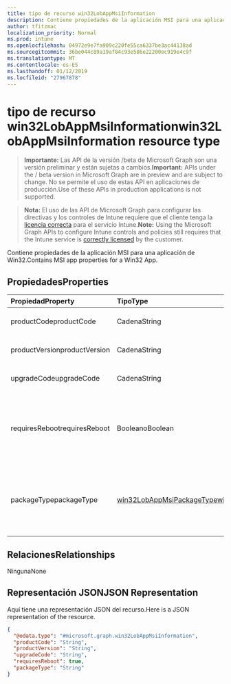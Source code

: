 ```yaml
---
title: tipo de recurso win32LobAppMsiInformation
description: Contiene propiedades de la aplicación MSI para una aplicación de Win32.
author: tfitzmac
localization_priority: Normal
ms.prod: intune
ms.openlocfilehash: 04972e9e7fa909c220fe55ca6337be3ac44138ad
ms.sourcegitcommit: 36be044c89a19af84c93e586e22200ec919e4c9f
ms.translationtype: MT
ms.contentlocale: es-ES
ms.lasthandoff: 01/12/2019
ms.locfileid: "27967878"
---
```

# <a name="win32lobappmsiinformation-resource-type"></a><span data-ttu-id="11152-103">tipo de recurso win32LobAppMsiInformation</span><span class="sxs-lookup"><span data-stu-id="11152-103">win32LobAppMsiInformation resource type</span></span>

> <span data-ttu-id="11152-104">**Importante:** Las API de la versión /beta de Microsoft Graph son una versión preliminar y están sujetas a cambios.</span><span class="sxs-lookup"><span data-stu-id="11152-104">**Important:** APIs under the / beta version in Microsoft Graph are in preview and are subject to change.</span></span> <span data-ttu-id="11152-105">No se permite el uso de estas API en aplicaciones de producción.</span><span class="sxs-lookup"><span data-stu-id="11152-105">Use of these APIs in production applications is not supported.</span></span>

> <span data-ttu-id="11152-106">**Nota:** El uso de las API de Microsoft Graph para configurar las directivas y los controles de Intune requiere que el cliente tenga la [licencia correcta](https://go.microsoft.com/fwlink/?linkid=839381) para el servicio Intune.</span><span class="sxs-lookup"><span data-stu-id="11152-106">**Note:** Using the Microsoft Graph APIs to configure Intune controls and policies still requires that the Intune service is [correctly licensed](https://go.microsoft.com/fwlink/?linkid=839381) by the customer.</span></span>

<span data-ttu-id="11152-107">Contiene propiedades de la aplicación MSI para una aplicación de Win32.</span><span class="sxs-lookup"><span data-stu-id="11152-107">Contains MSI app properties for a Win32 App.</span></span>
## <a name="properties"></a><span data-ttu-id="11152-108">Propiedades</span><span class="sxs-lookup"><span data-stu-id="11152-108">Properties</span></span>
|<span data-ttu-id="11152-109">Propiedad</span><span class="sxs-lookup"><span data-stu-id="11152-109">Property</span></span>|<span data-ttu-id="11152-110">Tipo</span><span class="sxs-lookup"><span data-stu-id="11152-110">Type</span></span>|<span data-ttu-id="11152-111">Descripción</span><span class="sxs-lookup"><span data-stu-id="11152-111">Description</span></span>|
|:---|:---|:---|
|<span data-ttu-id="11152-112">productCode</span><span class="sxs-lookup"><span data-stu-id="11152-112">productCode</span></span>|<span data-ttu-id="11152-113">Cadena</span><span class="sxs-lookup"><span data-stu-id="11152-113">String</span></span>|<span data-ttu-id="11152-114">El código de producto MSI.</span><span class="sxs-lookup"><span data-stu-id="11152-114">The MSI product code.</span></span>|
|<span data-ttu-id="11152-115">productVersion</span><span class="sxs-lookup"><span data-stu-id="11152-115">productVersion</span></span>|<span data-ttu-id="11152-116">Cadena</span><span class="sxs-lookup"><span data-stu-id="11152-116">String</span></span>|<span data-ttu-id="11152-117">La versión del producto MSI.</span><span class="sxs-lookup"><span data-stu-id="11152-117">The MSI product version.</span></span>|
|<span data-ttu-id="11152-118">upgradeCode</span><span class="sxs-lookup"><span data-stu-id="11152-118">upgradeCode</span></span>|<span data-ttu-id="11152-119">Cadena</span><span class="sxs-lookup"><span data-stu-id="11152-119">String</span></span>|<span data-ttu-id="11152-120">El código de actualización MSI.</span><span class="sxs-lookup"><span data-stu-id="11152-120">The MSI upgrade code.</span></span>|
|<span data-ttu-id="11152-121">requiresReboot</span><span class="sxs-lookup"><span data-stu-id="11152-121">requiresReboot</span></span>|<span data-ttu-id="11152-122">Booleano</span><span class="sxs-lookup"><span data-stu-id="11152-122">Boolean</span></span>|<span data-ttu-id="11152-123">Si la aplicación MSI requiere que el equipo que reiniciar para completar la instalación.</span><span class="sxs-lookup"><span data-stu-id="11152-123">Whether the MSI app requires the machine to reboot to complete installation.</span></span>|
|<span data-ttu-id="11152-124">packageType</span><span class="sxs-lookup"><span data-stu-id="11152-124">packageType</span></span>|[<span data-ttu-id="11152-125">win32LobAppMsiPackageType</span><span class="sxs-lookup"><span data-stu-id="11152-125">win32LobAppMsiPackageType</span></span>](../resources/intune-apps-win32lobappmsipackagetype.md)|<span data-ttu-id="11152-126">El tipo de paquete MSI.</span><span class="sxs-lookup"><span data-stu-id="11152-126">The MSI package type.</span></span> <span data-ttu-id="11152-127">Los valores posibles son: `perMachine`, `perUser` y `dualPurpose`.</span><span class="sxs-lookup"><span data-stu-id="11152-127">Possible values are: `perMachine`, `perUser`, `dualPurpose`.</span></span>|

## <a name="relationships"></a><span data-ttu-id="11152-128">Relaciones</span><span class="sxs-lookup"><span data-stu-id="11152-128">Relationships</span></span>
<span data-ttu-id="11152-129">Ninguna</span><span class="sxs-lookup"><span data-stu-id="11152-129">None</span></span>
## <a name="json-representation"></a><span data-ttu-id="11152-130">Representación JSON</span><span class="sxs-lookup"><span data-stu-id="11152-130">JSON Representation</span></span>
<span data-ttu-id="11152-131">Aquí tiene una representación JSON del recurso.</span><span class="sxs-lookup"><span data-stu-id="11152-131">Here is a JSON representation of the resource.</span></span>
<!-- {
  "blockType": "resource",
  "@odata.type": "microsoft.graph.win32LobAppMsiInformation"
}
-->
``` json
{
  "@odata.type": "#microsoft.graph.win32LobAppMsiInformation",
  "productCode": "String",
  "productVersion": "String",
  "upgradeCode": "String",
  "requiresReboot": true,
  "packageType": "String"
}
```






